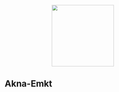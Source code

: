 <p align="center"><img src="http://educacaometodista.org.br/++theme++novo-logo-rede/img/lrm.png" width="200"></p>


# Akna-Emkt
